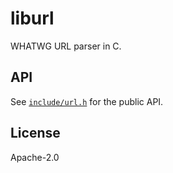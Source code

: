 # liburl

WHATWG URL parser in C.

## API

See [`include/url.h`](include/url.h) for the public API.

## License

Apache-2.0
